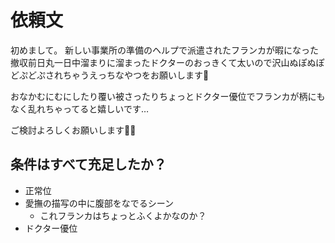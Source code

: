 # 依頼文

初めまして。
新しい事業所の準備のヘルプで派遣されたフランカが暇になった撤収前日丸一日中溜まりに溜まったドクターのおっきくて太いので沢山ぬぽぬぽどぷどぷされちゃうえっちなやつをお願いします🙏

おなかむにむにしたり覆い被さったりちょっとドクター優位でフランカが柄にもなく乱れちゃってると嬉しいです…

ご検討よろしくお願いします🙇‍♂️

## 条件はすべて充足したか？

- 正常位
- 愛撫の描写の中に腹部をなでるシーン
  - これフランカはちょっとふくよかなのか？
- ドクター優位
